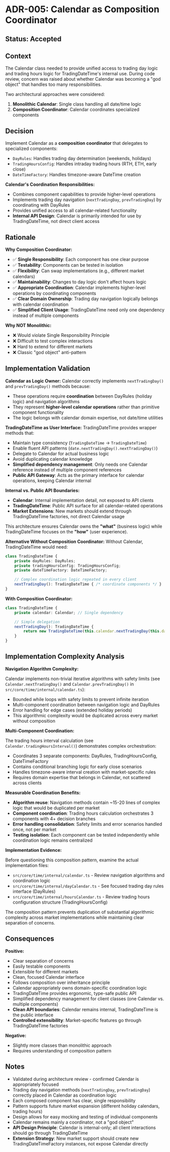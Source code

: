 # ADR-005: Calendar as Composition Coordinator

## Status: Accepted

## Context

The Calendar class needed to provide unified access to trading day logic and trading hours logic for TradingDateTime's internal use. During code review, concern was raised about whether Calendar was becoming a "god object" that handles too many responsibilities.

Two architectural approaches were considered:
1. **Monolithic Calendar**: Single class handling all date/time logic
2. **Composition Coordinator**: Calendar coordinates specialized components

## Decision

Implement Calendar as a **composition coordinator** that delegates to specialized components:
- `DayRules`: Handles trading day determination (weekends, holidays)
- `TradingHoursConfig`: Handles intraday trading hours (RTH, ETH, early close)
- `DateTimeFactory`: Handles timezone-aware DateTime creation

**Calendar's Coordination Responsibilities:**
- Combines component capabilities to provide higher-level operations
- Implements trading day navigation (`nextTradingDay`, `prevTradingDay`) by coordinating with DayRules
- Provides unified access to all calendar-related functionality
- **Internal API Design**: Calendar is primarily intended for use by TradingDateTime, not direct client access

## Rationale

**Why Composition Coordinator:**
- ✅ **Single Responsibility**: Each component has one clear purpose
- ✅ **Testability**: Components can be tested in isolation
- ✅ **Flexibility**: Can swap implementations (e.g., different market calendars)
- ✅ **Maintainability**: Changes to day logic don't affect hours logic
- ✅ **Appropriate Coordination**: Calendar implements higher-level operations by coordinating components
- ✅ **Clear Domain Ownership**: Trading day navigation logically belongs with calendar coordination
- ✅ **Simplified Client Usage**: TradingDateTime need only one dependency instead of multiple components

**Why NOT Monolithic:**
- ❌ Would violate Single Responsibility Principle
- ❌ Difficult to test complex interactions
- ❌ Hard to extend for different markets
- ❌ Classic "god object" anti-pattern

## Implementation Validation

**Calendar as Logic Owner:**
Calendar correctly implements `nextTradingDay()` and `prevTradingDay()` methods because:
- These operations require **coordination** between DayRules (holiday logic) and navigation algorithms
- They represent **higher-level calendar operations** rather than primitive component functionality
- The logic belongs with calendar domain expertise, not date/time utilities

**TradingDateTime as User Interface:**
TradingDateTime provides wrapper methods that:
- Maintain type consistency (`TradingDateTime` → `TradingDateTime`)
- Enable fluent API patterns (`date.nextTradingDay().nextTradingDay()`)
- Delegate to Calendar for actual business logic
- Avoid duplicating calendar knowledge
- **Simplified dependency management**: Only needs one Calendar reference instead of multiple component references
- **Public API Gateway**: Acts as the primary interface for calendar operations, keeping Calendar internal

**Internal vs. Public API Boundaries:**
- **Calendar**: Internal implementation detail, not exposed to API clients
- **TradingDateTime**: Public API surface for all calendar-related operations
- **Market Extensions**: New markets should extend through TradingDateTime factories, not direct Calendar usage

This architecture ensures Calendar owns the **"what"** (business logic) while TradingDateTime focuses on the **"how"** (user experience).

**Alternative Without Composition Coordinator:**
Without Calendar, TradingDateTime would need:
```typescript
class TradingDateTime {
    private dayRules: DayRules;
    private tradingHoursConfig: TradingHoursConfig;
    private dateTimeFactory: DateTimeFactory;

    // Complex coordination logic repeated in every client
    nextTradingDay(): TradingDateTime { /* coordinate components */ }
}
```

**With Composition Coordinator:**
```typescript
class TradingDateTime {
    private calendar: Calendar; // Single dependency

    // Simple delegation
    nextTradingDay(): TradingDateTime {
        return new TradingDateTime(this.calendar.nextTradingDay(this.dateTime), this.calendar);
    }
}
```

## Implementation Complexity Analysis

**Navigation Algorithm Complexity:**

Calendar implements non-trivial iterative algorithms with safety limits (see `Calendar.nextTradingDay()` and `Calendar.prevTradingDay()` in `src/core/time/internal/calendar.ts`):
- Bounded while loops with safety limits to prevent infinite iteration
- Multi-component coordination between navigation logic and DayRules
- Error handling for edge cases (extended holiday periods)
- This algorithmic complexity would be duplicated across every market without composition

**Multi-Component Coordination:**

The trading hours interval calculation (see `Calendar.tradingHoursInterval()`) demonstrates complex orchestration:
- Coordinates 3 separate components: DayRules, TradingHoursConfig, DateTimeFactory
- Contains conditional branching logic for early close scenarios
- Handles timezone-aware interval creation with market-specific rules
- Requires domain expertise that belongs in Calendar, not scattered across clients

**Measurable Coordination Benefits:**

- **Algorithm reuse**: Navigation methods contain ~15-20 lines of complex logic that would be duplicated per market
- **Component coordination**: Trading hours calculation orchestrates 3 components with 4+ decision branches
- **Error handling consolidation**: Safety limits and error scenarios handled once, not per market
- **Testing isolation**: Each component can be tested independently while coordination logic remains centralized

**Implementation Evidence:**

Before questioning this composition pattern, examine the actual implementation files:
- `src/core/time/internal/calendar.ts` - Review navigation algorithms and coordination logic
- `src/core/time/internal/dayCalendar.ts` - See focused trading day rules interface (DayRules)
- `src/core/time/internal/hoursCalendar.ts` - Review trading hours configuration structure (TradingHoursConfig)

The composition pattern prevents duplication of substantial algorithmic complexity across market implementations while maintaining clear separation of concerns.

## Consequences

**Positive:**
- Clear separation of concerns
- Easily testable components
- Extensible for different markets
- Clean, focused Calendar interface
- Follows composition over inheritance principle
- Calendar appropriately owns domain-specific coordination logic
- TradingDateTime provides ergonomic, type-safe public API
- Simplified dependency management for client classes (one Calendar vs. multiple components)
- **Clean API boundaries**: Calendar remains internal, TradingDateTime is the public interface
- **Controlled extensibility**: Market-specific features go through TradingDateTime factories

**Negative:**
- Slightly more classes than monolithic approach
- Requires understanding of composition pattern

## Notes

- Validated during architecture review - confirmed Calendar is appropriately focused
- Trading day navigation methods (`nextTradingDay`, `prevTradingDay`) correctly placed in Calendar as coordination logic
- Each composed component has clear, single responsibility
- Pattern supports future market expansion (different holiday calendars, trading hours)
- Design allows for easy mocking and testing of individual components
- Calendar remains mainly a coordinator, not a "god object"
- **API Design Principle**: Calendar is internal-only; all client interactions should go through TradingDateTime
- **Extension Strategy**: New market support should create new TradingDateTimeFactory instances, not expose Calendar directly
